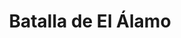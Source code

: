 ﻿---
title: "Batalla de El Álamo"
permalink: periodes_957.html
layout: periode
dataInici: 1836-02-23
dataFi: 1836-03-06
sidebar: periodes
pares:
  - 956:
    title: "Revolución de Texas"
    dataInici: "(1835-10-02)"
    dataFi: "(1836-04-21)"

fills:
jocsPrincipals:
  - title: "Blood of Noble Men: The Alamo"
    bggId: 17464
    dataInici: 
    dataFi: 

  - title: "The Alamo"
    bggId: 4084
    dataInici: 
    dataFi: 

  - title: "Alamo 1836"
    bggId: 92919
    dataInici: 
    dataFi: 

jocsEscenaris:
jocsEpoca:
jocsEpocaEscenaris:
---
